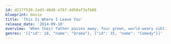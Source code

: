 ```yaml
---
id: d217f530-2ad3-48d8-a76f-4d50af3afb86
blueprint: movie
title: 'This Is Where I Leave You'
release_date: '2014-09-10'
overview: 'When their father passes away, four grown, world-weary siblings return to their childhood home and are requested -- with an admonition -- to stay there together for a week, along with their free-speaking mother and a collection of spouses, exes and might-have-beens. As the brothers and sisters re-examine their shared history and the status of each tattered relationship among those who know and love them best, they reconnect in hysterically funny and emotionally significant ways.'
genres: '[{"id": 18, "name": "Drama"}, {"id": 35, "name": "Comedy"}]'
---
```


